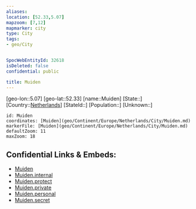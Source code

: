 ```yaml
---
aliases: 
location: [52.33,5.07]
mapzoom: [7,12] 
mapmarker: city 
type: City
tags:
- geo/City


SpocWebEntityId: 32618
isDeleted: false
confidential: public

title: Muiden
---
```

[geo-lon::5.07]
[geo-lat::52.33]
[name::Muiden]
[State::]
[Country::[Netherlands](geo/Continent/Europe/Netherlands.md)]
[StateId::]
[Population::]
[Unknown::]


```leaflet
id: Muiden
coordinates: [Muiden](geo/Continent/Europe/Netherlands/City/Muiden.md)
markerFile: [Muiden](geo/Continent/Europe/Netherlands/City/Muiden.md)
defaultZoom: 11 
maxZoom: 18
```


## Confidential Links & Embeds: 
- [Muiden](../../../../../../_public/geo/Continent/Europe/Netherlands/City/Muiden.md) 
- [Muiden.internal](../../../../../../_internal/geo/Continent/Europe/Netherlands/City/Muiden.internal.md) 
- [Muiden.protect](../../../../../../_protect/geo/Continent/Europe/Netherlands/City/Muiden.protect.md) 
- [Muiden.private](../../../../../../_private/geo/Continent/Europe/Netherlands/City/Muiden.private.md) 
- [Muiden.personal](../../../../../../_personal/geo/Continent/Europe/Netherlands/City/Muiden.personal.md) 
- [Muiden.secret](../../../../../../_secret/geo/Continent/Europe/Netherlands/City/Muiden.secret.md) 
